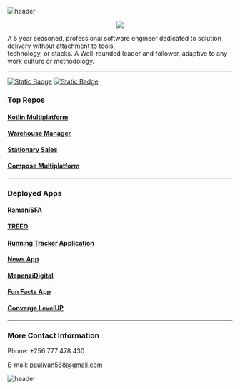 ![header](https://capsule-render.vercel.app/api?type=slice&color=auto&height=300&section=header&text=Rutale%20Ivan%20Paul&animation=fadeIn&fontSize=50&desc=Senior%20Software%20Engineer)



<p align="center">
  <a href="https://skillicons.dev">
    <img src="https://skillicons.dev/icons?i=androidstudio,kotlin,java,ktor,postgres,mysql,sqlite,postman,git," />
  </a>
</p>

 
A 5 year seasoned, professional software engineer dedicated to solution
delivery without attachment to tools,<br/> technology, or stacks.
A Well-rounded leader and follower, adaptive to any work culture or methodology.
    
---

[![Static Badge](https://img.shields.io/badge/Github_Profile-black?logo=github)](https://github.com/RutaleIvanPaul)
[![Static Badge](https://img.shields.io/badge/Rutale_Ivan_Paul-blue?logo=linkedin&link=https%3A%2F%2Fwww.linkedin.com%2Fin%2Frutale-ivan-paul-881628129%2F)](https://www.linkedin.com/in/rutale-ivan-paul-881628129/)


### Top Repos
#### [Kotlin Multiplatform](https://github.com/RutaleIvanPaul/KMM/tree/develop)
#### [Warehouse Manager](https://github.com/RutaleIvanPaul/WarehouseManager)
#### [Stationary Sales](https://github.com/RutaleIvanPaul/Stationary-Sales)
#### [Compose Multiplatform](https://github.com/RutaleIvanPaul/Compose-MM)
---
### Deployed Apps
#### [RamaniSFA](https://play.google.com/store/apps/details?id=io.ramani.ramanisalesforce&hl=en&gl=US)

#### [TREEO](https://treeo.one/en/treeo-app)

#### [Running Tracker Application](https://github.com/RutaleIvanPaul/Running-Tracker)

#### [News App](https://www.amazon.com/gp/product/B07WCNQBMW)

#### [MapenziDigital](https://github.com/RutaleIvanPaul/MapenziDigital)

#### [Fun Facts App](https://github.com/RutaleIvanPaul/FunFactsAppKotlin)

#### [Converge LevelUP](https://www.amazon.com/gp/product/B07K7GTS6C)
---
### More Contact Information

Phone: +256 777 478 430

E-mail: paulivan568@gmail.com

![header](https://capsule-render.vercel.app/api?type=soft)


<!--
**RutaleIvanPaul/RutaleIvanPaul** is a ✨ _special_ ✨ repository because its `README.md` (this file) appears on your GitHub profile.

Here are some ideas to get you started:

- 🔭 I’m currently working on ...
- 🌱 I’m currently learning ...
- 👯 I’m looking to collaborate on ...
- 🤔 I’m looking for help with ...
- 💬 Ask me about ...
- 📫 How to reach me: ...
- 😄 Pronouns: ...
- ⚡ Fun fact: ...
-->

